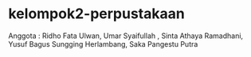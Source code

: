 # kelompok2-perpustakaan
Anggota : Ridho Fata Ulwan, Umar Syaifullah , Sinta Athaya Ramadhani, Yusuf Bagus Sungging Herlambang, Saka Pangestu Putra
